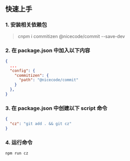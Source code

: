 
## 快速上手

### 1. 安装相关依赖包

> cnpm i commitizen @nicecode/commit --save-dev

### 2. 在 package.json 中加入以下内容

```json
{
  ...
  "config": {
    "commitizen": {
      "path": "@nicecode/commit"
    }
  },
}
```

### 3. 在 package.json 中创建以下 script 命令

```json
{
  "cz": "git add . && git cz"
}
```

### 4. 运行命令

```
npm run cz
```
